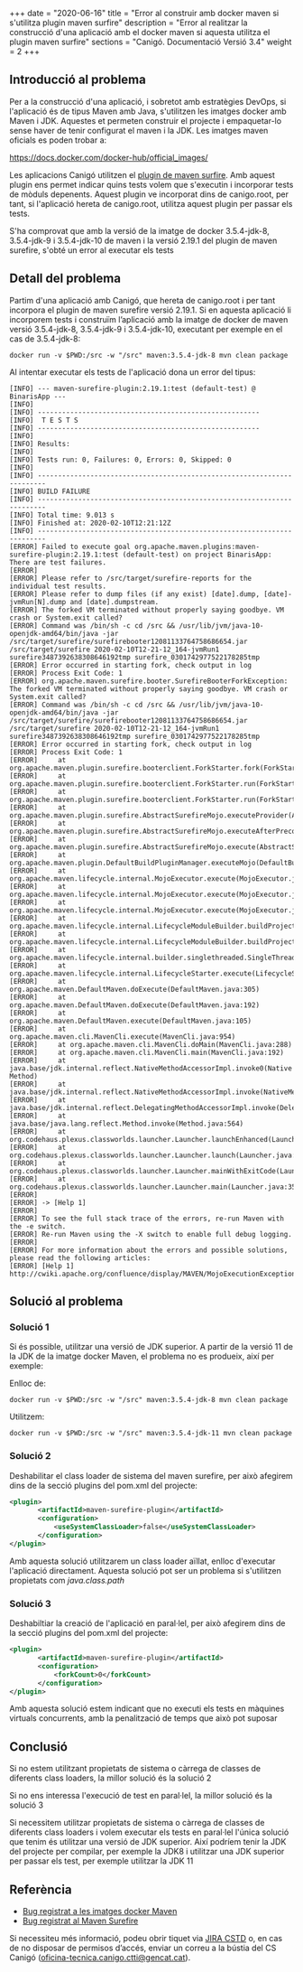 +++
date        = "2020-06-16"
title       = "Error al construir amb docker maven si s'utilitza plugin maven surfire"
description = "Error al realitzar la construcció d'una aplicació amb el docker maven si aquesta utilitza el plugin maven surfire"
sections    = "Canigó. Documentació Versió 3.4"
weight      = 2
+++

## Introducció al problema

Per a la construcció d'una aplicació, i sobretot amb estratègies DevOps, si l'aplicació és de tipus Maven amb Java, s'utilitzen les imatges docker amb Maven i JDK. Aquestes et permeten construir el projecte i empaquetar-lo sense haver de tenir configurat el maven i la JDK. Les imatges maven oficials es poden trobar a:

https://docs.docker.com/docker-hub/official_images/

Les aplicacions Canigó utilitzen el [plugin de maven surfire](http://maven.apache.org/surefire/maven-surefire-plugin/). Amb aquest plugin ens permet indicar quins tests volem que s'executin i incorporar tests de mòduls depenents. Aquest plugin ve incorporat dins de canigo.root, per tant, si l'aplicació hereta de canigo.root, utilitza aquest plugin per passar els tests.

S'ha comprovat que amb la versió de la imatge de docker 3.5.4-jdk-8, 3.5.4-jdk-9 i 3.5.4-jdk-10 de maven i la versió 2.19.1 del plugin de maven surefire, s'obté un error al executar els tests


## Detall del problema

Partim d'una aplicació amb Canigó, que hereta de canigo.root i per tant incorpora el plugin de maven surefire versió 2.19.1. Si en aquesta aplicació li incorporem tests i construïm l’aplicació amb la imatge de docker de maven versió 3.5.4-jdk-8, 3.5.4-jdk-9 i 3.5.4-jdk-10, executant per exemple en el cas de 3.5.4-jdk-8:

 ```
 docker run -v $PWD:/src -w "/src" maven:3.5.4-jdk-8 mvn clean package
 ```

Al intentar executar els tests de l'aplicació dona un error del tipus:
 
 ```
[INFO] --- maven-surefire-plugin:2.19.1:test (default-test) @ BinarisApp ---
[INFO] 
[INFO] -------------------------------------------------------
[INFO]  T E S T S
[INFO] -------------------------------------------------------
[INFO] 
[INFO] Results:
[INFO] 
[INFO] Tests run: 0, Failures: 0, Errors: 0, Skipped: 0
[INFO] 
[INFO] ------------------------------------------------------------------------
[INFO] BUILD FAILURE
[INFO] ------------------------------------------------------------------------
[INFO] Total time: 9.013 s
[INFO] Finished at: 2020-02-10T12:21:12Z
[INFO] ------------------------------------------------------------------------
[ERROR] Failed to execute goal org.apache.maven.plugins:maven-surefire-plugin:2.19.1:test (default-test) on project BinarisApp: There are test failures.
[ERROR] 
[ERROR] Please refer to /src/target/surefire-reports for the individual test results.
[ERROR] Please refer to dump files (if any exist) [date].dump, [date]-jvmRun[N].dump and [date].dumpstream.
[ERROR] The forked VM terminated without properly saying goodbye. VM crash or System.exit called?
[ERROR] Command was /bin/sh -c cd /src && /usr/lib/jvm/java-10-openjdk-amd64/bin/java -jar /src/target/surefire/surefirebooter12081133764758686654.jar /src/target/surefire 2020-02-10T12-21-12_164-jvmRun1 surefire3487392638308646192tmp surefire_0301742977522178285tmp
[ERROR] Error occurred in starting fork, check output in log
[ERROR] Process Exit Code: 1
[ERROR] org.apache.maven.surefire.booter.SurefireBooterForkException: The forked VM terminated without properly saying goodbye. VM crash or System.exit called?
[ERROR] Command was /bin/sh -c cd /src && /usr/lib/jvm/java-10-openjdk-amd64/bin/java -jar /src/target/surefire/surefirebooter12081133764758686654.jar /src/target/surefire 2020-02-10T12-21-12_164-jvmRun1 surefire3487392638308646192tmp surefire_0301742977522178285tmp
[ERROR] Error occurred in starting fork, check output in log
[ERROR] Process Exit Code: 1
[ERROR] 	at org.apache.maven.plugin.surefire.booterclient.ForkStarter.fork(ForkStarter.java:669)
[ERROR] 	at org.apache.maven.plugin.surefire.booterclient.ForkStarter.run(ForkStarter.java:282)
[ERROR] 	at org.apache.maven.plugin.surefire.booterclient.ForkStarter.run(ForkStarter.java:245)
[ERROR] 	at org.apache.maven.plugin.surefire.AbstractSurefireMojo.executeProvider(AbstractSurefireMojo.java:1183)
[ERROR] 	at org.apache.maven.plugin.surefire.AbstractSurefireMojo.executeAfterPreconditionsChecked(AbstractSurefireMojo.java:1011)
[ERROR] 	at org.apache.maven.plugin.surefire.AbstractSurefireMojo.execute(AbstractSurefireMojo.java:857)
[ERROR] 	at org.apache.maven.plugin.DefaultBuildPluginManager.executeMojo(DefaultBuildPluginManager.java:137)
[ERROR] 	at org.apache.maven.lifecycle.internal.MojoExecutor.execute(MojoExecutor.java:208)
[ERROR] 	at org.apache.maven.lifecycle.internal.MojoExecutor.execute(MojoExecutor.java:154)
[ERROR] 	at org.apache.maven.lifecycle.internal.MojoExecutor.execute(MojoExecutor.java:146)
[ERROR] 	at org.apache.maven.lifecycle.internal.LifecycleModuleBuilder.buildProject(LifecycleModuleBuilder.java:117)
[ERROR] 	at org.apache.maven.lifecycle.internal.LifecycleModuleBuilder.buildProject(LifecycleModuleBuilder.java:81)
[ERROR] 	at org.apache.maven.lifecycle.internal.builder.singlethreaded.SingleThreadedBuilder.build(SingleThreadedBuilder.java:56)
[ERROR] 	at org.apache.maven.lifecycle.internal.LifecycleStarter.execute(LifecycleStarter.java:128)
[ERROR] 	at org.apache.maven.DefaultMaven.doExecute(DefaultMaven.java:305)
[ERROR] 	at org.apache.maven.DefaultMaven.doExecute(DefaultMaven.java:192)
[ERROR] 	at org.apache.maven.DefaultMaven.execute(DefaultMaven.java:105)
[ERROR] 	at org.apache.maven.cli.MavenCli.execute(MavenCli.java:954)
[ERROR] 	at org.apache.maven.cli.MavenCli.doMain(MavenCli.java:288)
[ERROR] 	at org.apache.maven.cli.MavenCli.main(MavenCli.java:192)
[ERROR] 	at java.base/jdk.internal.reflect.NativeMethodAccessorImpl.invoke0(Native Method)
[ERROR] 	at java.base/jdk.internal.reflect.NativeMethodAccessorImpl.invoke(NativeMethodAccessorImpl.java:62)
[ERROR] 	at java.base/jdk.internal.reflect.DelegatingMethodAccessorImpl.invoke(DelegatingMethodAccessorImpl.java:43)
[ERROR] 	at java.base/java.lang.reflect.Method.invoke(Method.java:564)
[ERROR] 	at org.codehaus.plexus.classworlds.launcher.Launcher.launchEnhanced(Launcher.java:289)
[ERROR] 	at org.codehaus.plexus.classworlds.launcher.Launcher.launch(Launcher.java:229)
[ERROR] 	at org.codehaus.plexus.classworlds.launcher.Launcher.mainWithExitCode(Launcher.java:415)
[ERROR] 	at org.codehaus.plexus.classworlds.launcher.Launcher.main(Launcher.java:356)
[ERROR] 
[ERROR] -> [Help 1]
[ERROR] 
[ERROR] To see the full stack trace of the errors, re-run Maven with the -e switch.
[ERROR] Re-run Maven using the -X switch to enable full debug logging.
[ERROR] 
[ERROR] For more information about the errors and possible solutions, please read the following articles:
[ERROR] [Help 1] http://cwiki.apache.org/confluence/display/MAVEN/MojoExecutionException
 ```

## Solució al problema

### Solució 1 

Si és possible, utilitzar una versió de JDK superior. A partir de la versió 11 de la JDK de la imatge docker Maven, el problema no es produeix, així per exemple:

Enlloc de:
 ```
 docker run -v $PWD:/src -w "/src" maven:3.5.4-jdk-8 mvn clean package
 ```
 
Utilitzem:
 ```
 docker run -v $PWD:/src -w "/src" maven:3.5.4-jdk-11 mvn clean package
 ```

### Solució 2

Deshabilitar el class loader de sistema del maven surefire, per això afegirem dins de la secció plugins del pom.xml del projecte:

 ```xml
<plugin>
		<artifactId>maven-surefire-plugin</artifactId>
		<configuration>
			<useSystemClassLoader>false</useSystemClassLoader>
		</configuration>
</plugin>
```

Amb aquesta solució utilitzarem un class loader aïllat, enlloc d'executar l'aplicació directament. Aquesta solució pot ser un problema si s'utilitzen propietats com *java.class.path*

### Solució 3

Deshabiltiar la creació de l'aplicació en paral·lel, per això afegirem dins de la secció plugins del pom.xml del projecte:
 
 ```xml
<plugin>
		<artifactId>maven-surefire-plugin</artifactId>
		<configuration>
			<forkCount>0</forkCount>
		</configuration>
</plugin>
```

Amb aquesta solució estem indicant que no executi els tests en màquines virtuals concurrents, amb la penalització de temps que això pot suposar

## Conclusió

Si no estem utilitzant propietats de sistema o càrrega de classes de diferents class loaders, la millor solució és la solució 2

Si no ens interessa l'execució de test en paral·lel, la millor solució és la solució 3

Si necessitem utilitzar propietats de sistema o càrrega de classes de diferents class loaders i volem executar els tests en paral·lel l'única solució que tenim és utilitzar una versió de JDK superior. Així podríem tenir la JDK del projecte per compilar, per exemple la JDK8 i utilitzar una JDK superior per passar els test, per exemple utilitzar la JDK 11

## Referència

- [Bug registrat a les imatges docker Maven](https://github.com/carlossg/docker-maven/issues/90)
- [Bug registrat al Maven Surefire](https://issues.apache.org/jira/browse/SUREFIRE-1588)

Si necessiteu més informació, podeu obrir tiquet via [JIRA CSTD](https://cstd.ctti.gencat.cat/jiracstd/projects/CAN) o, en cas de no disposar de permisos d’accés, enviar un correu a la bústia del CS Canigó (oficina-tecnica.canigo.ctti@gencat.cat).
